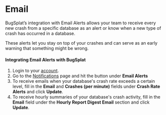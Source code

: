 # Email

BugSplat’s integration with Email Alerts allows your team to receive every new crash from a specific database as an alert or know when a new type of crash has occurred in a database.

These alerts let you stay on top of your crashes and can serve as an early warning that something might be wrong.

#### Integrating Email Alerts with BugSplat <a href="#integrating-email-alerts-with-bugsplat-docs" id="integrating-email-alerts-with-bugsplat-docs"></a>

1. Login to your [account](https://app.bugsplat.com/auth0/login).
2. Go to the [Notifications](https://app.bugsplat.com/v2/settings/database/integrations#notifications) page and hit the button under **Email Alerts**
3. To receive emails when your database's crash rate exceeds a certain level, fill in the **Email** and **Crashes (per minute)** fields under **Crash Rate Alerts** and click **Update**.
4. To receive hourly summaries of your database's crash activity, fill in the **Email** field under the **Hourly Report Digest Email** section and click **Update**.
